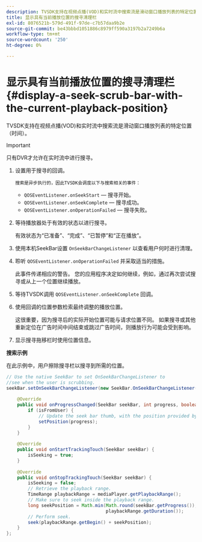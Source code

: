 ```yaml
---
description: TVSDK支持在视频点播(VOD)和实时流中搜索流是滑动窗口播放列表的特定位置（时间）。
title: 显示具有当前播放位置的搜寻清理栏
exl-id: 8076521b-579d-491f-97de-c7b57daa9b2e
source-git-commit: be43bbbd1051886c8979ff590a3197b2a7249b6a
workflow-type: tm+mt
source-wordcount: '250'
ht-degree: 0%

---
```


# 显示具有当前播放位置的搜寻清理栏 {#display-a-seek-scrub-bar-with-the-current-playback-position}

TVSDK支持在视频点播(VOD)和实时流中搜索流是滑动窗口播放列表的特定位置（时间）。

>[!IMPORTANT]
>
>只有DVR才允许在实时流中进行搜寻。

1. 设置用于搜寻的回调。

       搜索是异步执行的，因此TVSDK会调度以下与搜索相关的事件：
   
   * `QOSEventListener.onSeekStart`  — 搜寻开始。
   * `QOSEventListener.onSeekComplete`  — 搜寻成功。
   * `QOSEventListener.onOperationFailed`  — 搜寻失败。

1. 等待播放器处于有效的状态以进行搜寻。

   有效状态为“已准备”、“完成”、“已暂停”和“正在播放”。

1. 使用本机SeekBar设置 `OnSeekBarChangeListener` 以查看用户何时进行清理。
1. 聆听 `QOSEventListener.onOperationFailed` 并采取适当的措施。

   此事件传递相应的警告。 您的应用程序决定如何继续，例如，通过再次尝试搜寻或从上一个位置继续播放。

1. 等待TVSDK调用 `QOSEventListener.onSeekComplete` 回调。
1. 使用回调的位置参数检索最终调整的播放位置。

   这很重要，因为搜寻后的实际开始位置可能与请求位置不同。 如果搜寻或其他重新定位在广告时间中间结束或跳过广告时间，则播放行为可能会受到影响。

1. 显示搜寻拖移栏时使用位置信息。

<!--<a id="example_9657AA855B6A4355B0E7D854596FFB54"></a>-->

**搜索示例**

在此示例中，用户擦除搜寻栏以搜寻到所需的位置。

```java
// Use the native SeekBar to set OnSeekBarChangeListener to  
//see when the user is scrubbing. 
seekBar.setOnSeekBarChangeListener(new SeekBar.OnSeekBarChangeListener() { 
 
    @Override 
    public void onProgressChanged(SeekBar seekBar, int progress, boolean isFromUser) { 
        if (isFromUser) {  
            // Update the seek bar thumb, with the position provided by the user. 
            setPosition(progress); 
        } 
    } 
 
    @Override 
    public void onStartTrackingTouch(SeekBar seekBar) { 
        isSeeking = true; 
    } 
 
    @Override 
    public void onStopTrackingTouch(SeekBar seekBar) { 
        isSeeking = false; 
        // Retrieve the playback range. 
        TimeRange playbackRange = mediaPlayer.getPlaybackRange(); 
        // Make sure to seek inside the playback range. 
        long seekPosition = Math.min(Math.round(seekBar.getProgress()),  
                                     playbackRange.getDuration()); 
        // Perform seek. 
        seek(playbackRange.getBegin() + seekPosition); 
    } 
}; 
```
